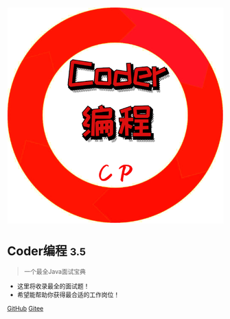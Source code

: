 ![logo](image/log.png ':size=100')

# Coder编程 <small>3.5</small>


> 一个最全Java面试宝典

- 这里将收录最全的面试题！
- 希望能帮助你获得最合适的工作岗位！


[GitHub](https://github.com/CoderMerlin)
[Gitee](https://gitee.com/573059382)